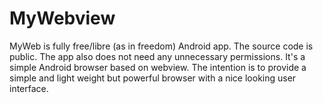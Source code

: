 # MyWebview
MyWeb is fully free/libre (as in freedom) Android app. 
The source code is public. The app also does not need any unnecessary permissions. 
It's a simple Android browser based on webview. 
The intention is to provide a simple and light weight but powerful browser with a nice looking user interface.
